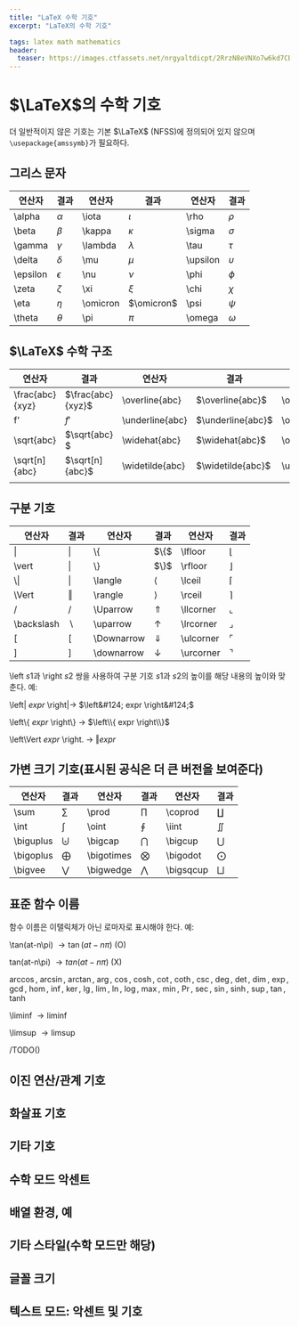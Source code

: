 ```yaml
---
title: "LaTeX 수학 기호"
excerpt: "LaTeX의 수학 기호"

tags: latex math mathematics
header:
  teaser: https://images.ctfassets.net/nrgyaltdicpt/2RrzN8eVNXo7w6kd7CBNrs/55d916a167fa65d94441cc215558182c/overleaf-logo-primary.jpg
---
```

# $\LaTeX$의 수학 기호
더 일반적이지 않은 기호는 기본 $\LaTeX$ (NFSS)에 정의되어 있지 않으며 `\usepackage{amssymb}`가 필요하다.

## 그리스 문자

| 연산자 | 결과 | 연산자 | 결과 | 연산자 | 결과 |
|-|-|-|-|-|-|
| \alpha    | $\alpha$      | \iota     | $\iota$       | \rho      | $\rho$        |
| \beta     | $\beta$       | \kappa    | $\kappa$      | \sigma    | $\sigma$      |
| \gamma    | $\gamma$      | \lambda   | $\lambda$     | \tau      | $\tau$        |
| \delta    | $\delta$      | \mu       | $\mu$         | \upsilon  | $\upsilon$    |
| \epsilon  | $\epsilon$    | \nu       | $\nu$         | \phi      | $\phi$        |
| \zeta     | $\zeta$       | \xi       | $\xi$         | \chi      | $\chi$        |
| \eta      | $\eta$        | \omicron  | $\omicron$    | \psi      | $\psi$        |
| \theta    | $\theta$      | \pi       | $\pi$         | \omega    | $\omega$      |

## $\LaTeX$ 수학 구조

| 연산자 | 결과 | 연산자 | 결과 | 연산자 | 결과 |
|-|-|-|-|-|-|
| \frac{abc}{xyz} | $\frac{abc}{xyz}$ | \overline{abc} | $\overline{abc}$ | \overrightarrow{abc} | $\overrightarrow{abc}$ |
| f' | $f'$ | \underline{abc} | $\underline{abc}$ | \overleftarrow{abc} | $\overleftarrow{abc}$ |
| \sqrt{abc}  | $\sqrt{abc} $ | \widehat{abc} | $\widehat{abc}$ | \overbrace{abc} | $\overbrace{abc}$ |
| \sqrt[n]{abc} | $\sqrt[n]{abc}$ | \widetilde{abc} | $\widetilde{abc}$ | \underbrace{abc} | $\underbrace{abc}$ |
|||||||

## 구분 기호

| 연산자 | 결과 | 연산자 | 결과 | 연산자 | 결과 |
|-|-|-|-|-|-|
| &#124;    | &#124;    | \\{       | $\\{$      | \lfloor   | $\lfloor$ | 
| \vert     | $\vert$   | \\}       | $\\}$      | \rfloor   | $\rfloor$ |
| \\&#124;  | $\|$      | \langle   | $\langle$ | \lceil    | $\lceil$  |
| \Vert     | $\Vert$   | \rangle   | $\rangle$ | \rceil    | $\rceil$  | 
| /         | $/$       | \Uparrow  |$\Uparrow$ | \llcorner |$\llcorner$|
|\backslash|$\backslash$| \uparrow  |$\uparrow$ | \lrcorner |$\lrcorner$|
| [         | $[$       |\Downarrow |$\Downarrow$|\ulcorner |$\ulcorner$|
| ]         | $]$       |\downarrow |$\downarrow$|\urcorner |$\urcorner$|

\left $s1$과 \right $s2$ 쌍을 사용하여 구분 기호 $s1$과 $s2$의 높이를 해당 내용의 높이와 맞춘다. 예:

\left&#124; $expr$ \right&#124;$\rightarrow$ $\left&#124; expr \right&#124;$

\left\\{ $expr$ \right\\} $\rightarrow$ $\left\\{ expr \right\\}$

\left\Vert $expr$ \right. $\rightarrow$ $\left\Vert expr \right.$

## 가변 크기 기호(표시된 공식은 더 큰 버전을 보여준다)

| 연산자 | 결과 | 연산자 | 결과 | 연산자 | 결과 |
|-|-|-|-|-|-|
| \sum      | $\sum$        | \prod     | $\prod$       | \coprod   | $\coprod$ |
| \int      | $\int$        | \oint     | $\oint$       | \iint     | $\iint$   |
| \biguplus | $\biguplus$   | \bigcap   | $\bigcap$     | \bigcup   | $\bigcup$ |
| \bigoplus | $\bigoplus$   | \bigotimes| $\bigotimes$  | \bigodot  |$\bigodot$ |
| \bigvee   | $\bigvee$     | \bigwedge | $\bigwedge$   | \bigsqcup |$\bigsqcup$|

## 표준 함수 이름

함수 이름은 이탤릭체가 아닌 로마자로 표시해야 한다. 예:

\tan(at-n\pi) $\rightarrow \tan(at-n\pi)$ (O)

tan(at-n\pi) $\rightarrow tan(at-n\pi)$ (X)

$\arccos$, $\arcsin$, $\arctan$, $\arg$, $\cos$, $\cosh$, $\cot$, $\coth$, $\csc$, $\deg$, $\det$, $\dim$, $\exp$, $\gcd$, $\hom$, $\inf$, $\ker$, $\lg$, $\lim$, $\ln$, $\log$, $\max$, $\min$, $\Pr$, $\sec$, $\sin$, $\sinh$, $\sup$, $\tan$, $\tanh$

\liminf $\rightarrow\liminf$

\limsup $\rightarrow\limsup$

/TODO()

## 이진 연산/관계 기호
## 화살표 기호
## 기타 기호
## 수학 모드 악센트
## 배열 환경, 예
## 기타 스타일(수학 모드만 해당)
## 글꼴 크기
## 텍스트 모드: 악센트 및 기호